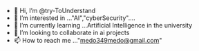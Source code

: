 - 👋 Hi, I’m @try-ToUnderstand
- 👀 I’m interested in ..."AI","cyberSecurity"....
- 🌱 I’m currently learning ...Artificial Intelligence in the university
- 💞️ I’m looking to collaborate in ai projects
- 📫 How to reach me ..."medo349medo@gmail.com"

<!---
I am looking for beginner project to improve mu=y skills some of the docker, docker-compose , sql, python , and more are comming 
--->
